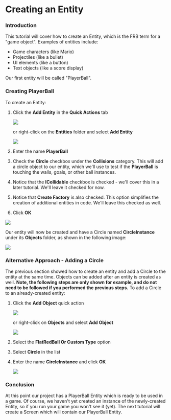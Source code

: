 # Creating an Entity

### Introduction

This tutorial will cover how to create an Entity, which is the FRB term for a "game object". Examples of entities include:

* Game characters (like Mario)
* Projectiles (like a bullet)
* UI elements (like a button)
* Text objects (like a score display)

Our first entity will be called "PlayerBall".

### Creating PlayerBall

To create an Entity:

1.  Click the **Add Entity** in the **Quick Actions** tab

    ![](../../media/2022-01-img\_61d3125436c42.png)

    or right-click on the **Entities** folder and select **Add Entity**

    ![](../../media/2022-01-img\_61d312843f359.png)
2. Enter the name **PlayerBall**
3. Check the **Circle** checkbox under the **Collisions** category. This will add a circle object to our entity, which we'll use to test if the **PlayerBall** is touching the walls, goals, or other ball instances.
4. Notice that the **ICollidable** checkbox is checked - we'll cover this in a later tutorial. We'll leave it checked for now.
5. Notice that **Create Factory** is also checked. This option simplifies the creation of additional entities in code. We'll leave this checked as well.
6. Click **OK**

![](../../media/2022-01-img\_61d312b26d918.png)

Our entity will now be created and have a Circle named **CircleInstance** under its **Objects** folder, as shown in the following image:

![](../../media/2022-01-img\_61d312e83c316.png)

### Alternative Approach - Adding a Circle

The previous section showed how to create an entity and add a Circle to the entity at the same time. Objects can be added after an entity is created as well. **Note, the following steps are only shown for example, and do not need to be followed if you performed the previous steps.** To add a Circle to an already-created entity:

1.  Click the **Add Object** quick action

    ![](../../media/2022-01-img\_61d3133fc9c72.png)

    or right-click on **Objects** and select **Add Object**

    ![](../../media/2022-01-img\_61d31363d6568.png)
2. Select the **FlatRedBall Or Custom Type** option
3. Select **Circle** in the list
4.  Enter the name **CircleInstance** and click **OK**

    ![](../../media/2022-01-img\_61d313aa162c3.png)

### Conclusion

At this point our project has a PlayerBall Entity which is ready to be used in a game. Of course, we haven't yet created an instance of the newly-created Entity, so if you run your game you won't see it (yet). The next tutorial will create a Screen which will contain our PlayerBall Entity.
